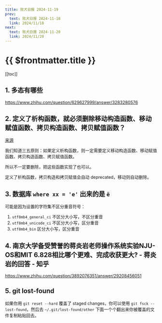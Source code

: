 ```yaml
---
title: 败犬日报 2024-11-19
prev:
  text: 败犬日报 2024-11-18
  link: 2024/11/18
next:
  text: 败犬日报 2024-11-20
  link: 2024/11/20
---
```


# {{ $frontmatter.title }}

[[toc]]

## 1. 多态有哪些

<https://www.zhihu.com/question/629627999/answer/3283280576>

## 2. 定义了析构函数，就必须删除移动构造函数、移动赋值函数、拷贝构造函数、拷贝赋值函数？

[来源](https://142857.red/book/cpp_lifetime/#_4)

我们知道三五原则：如果定义析构函数，则一定需要定义移动构造函数、移动赋值函数、拷贝构造函数、拷贝赋值函数。

所以不一定要删除，把这些函数实现了也可以。

定义了析构函数，拷贝构造和拷贝赋值会自动 deprecated，移动则自动删除。

## 3. 数据库 `where xx = 'е'` 出来的是 `ё`

可能是因为设置的字符集不区分重音符号：

1. `utf8mb4_general_ci` 不区分大小写，不区分重音
2. `utf8mb4_unicode_ci` 不区分大小写，区分重音
3. `utf8mb4_bin` 区分大小写，区分重音

## 4. 南京大学备受赞誉的蒋炎岩老师操作系统实验NJU-OS和MIT 6.828相比哪个更难、完成收获更大? - 蒋炎岩的回答 - 知乎

<https://www.zhihu.com/question/3892076351/answer/29208456051>

## 5. git lost-found

如果你用 `git reset --hard` 覆盖了 staged changes，你可以使用 `git fsck --lost-found`，然后去 `~/.git/lost-found/other` 下面一个个翻出来你被覆盖的文件复制粘贴回去。
